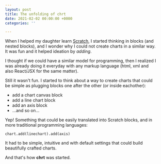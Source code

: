 ```yaml
---
layout: post
title: The unfolding of chrt
date: 2021-02-02 00:00:00 +0000
categories: ''

---
```

When I helped my daughter learn [Scratch](https://scratch.mit.edu/ "Scratch"), I started thinking in blocks (and nested blocks), and I wonder why I could not create charts in a similar way. It was fun and it helped ideation by _adding_.

I thought if we could have a similar model for programming, then I realized I was already doing it everyday with any markup language (html,  xml and also React/JSX for the same matter).

Still it wasn't fun. I started to think about a way to create charts that could be simple as plugging blocks one after the other (or inside eachother):

* add a chart canvas block
* add a line chart block
* add an axis block
* ...and so on...

Yep! Something that could be easily translated into Scratch blocks, and in more traditional programming languages:

    chart.add(linechart).add(axis)

It had to be simple, intuitive and with default settings that could build beautifully crafted charts.

And that's how **chrt** was started.